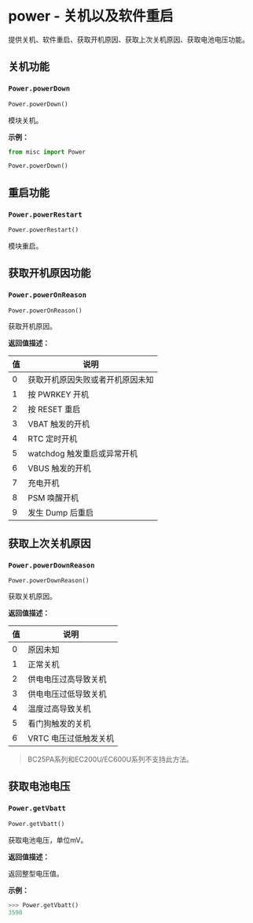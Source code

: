 # power - 关机以及软件重启

提供关机、软件重启、获取开机原因、获取上次关机原因、获取电池电压功能。

## 关机功能

### `Power.powerDown`

```python
Power.powerDown()
```

模块关机。

**示例：**

```python
from misc import Power

Power.powerDown()
```

## 重启功能

### `Power.powerRestart`

```python
Power.powerRestart()
```

模块重启。

## 获取开机原因功能

### `Power.powerOnReason`

```python
Power.powerOnReason()
```

获取开机原因。

**返回值描述：**

| 值   | 说明                             |
| ---- | -------------------------------- |
| 0    | 获取开机原因失败或者开机原因未知 |
| 1    | 按 PWRKEY 开机                   |
| 2    | 按 RESET 重启                    |
| 3    | VBAT 触发的开机                  |
| 4    | RTC 定时开机                     |
| 5    | watchdog 触发重启或异常开机      |
| 6    | VBUS 触发的开机                  |
| 7    | 充电开机                         |
| 8    | PSM 唤醒开机                     |
| 9    | 发生 Dump 后重启                 |

## 获取上次关机原因

### `Power.powerDownReason`

```
Power.powerDownReason()
```

获取关机原因。

**返回值描述：**

| 值   | 说明                  |
| ---- | --------------------- |
| 0    | 原因未知              |
| 1    | 正常关机              |
| 2    | 供电电压过高导致关机  |
| 3    | 供电电压过低导致关机  |
| 4    | 温度过高导致关机      |
| 5    | 看门狗触发的关机      |
| 6    | VRTC 电压过低触发关机 |

> BC25PA系列和EC200U/EC600U系列不支持此方法。

## 获取电池电压

### `Power.getVbatt`

```python
Power.getVbatt()
```

获取电池电压，单位mV。

**返回值描述：**

返回整型电压值。

**示例：**

```python
>>> Power.getVbatt()
3590
```

